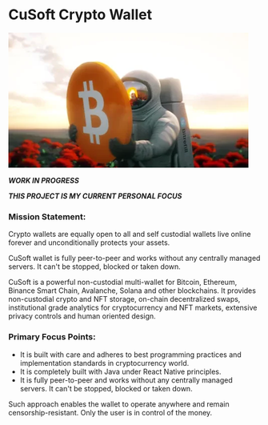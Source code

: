 # CuSoft Crypto Wallet

![Demo Animation](https://github.com/jmcusac/CuSoft-React-Native-Portfolio/blob/main/graphics/bitcoin.webp?raw=true)

***WORK IN PROGRESS***

***THIS PROJECT IS MY CURRENT PERSONAL FOCUS***

### Mission Statement:

Crypto wallets are equally open to all and self custodial wallets live online forever and unconditionally protects your assets.

CuSoft wallet is fully peer-to-peer and works without any centrally managed servers. It can't be stopped, blocked or taken down.

CuSoft is a powerful non-custodial multi-wallet for Bitcoin, Ethereum, Binance Smart Chain, Avalanche, Solana and other blockchains. It provides non-custodial crypto and NFT storage, on-chain decentralized swaps, institutional grade analytics for cryptocurrency and NFT markets, extensive privacy controls and human oriented design. 

### Primary Focus Points:

 - It is built with care and adheres to best programming practices and implementation standards in cryptocurrency world.
 - It is completely built with Java under React Native principles.
 - It is fully peer-to-peer and works without any centrally managed servers. It can't be stopped, blocked or taken down.

Such approach enables the wallet to operate anywhere and remain censorship-resistant. Only the user is in control of the money.
